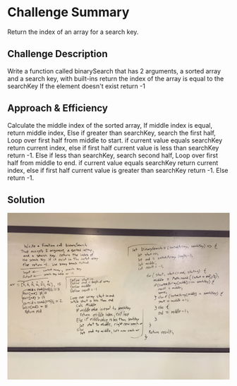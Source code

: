 # Challenge Summary
<!-- Short summary or background information -->
Return the index of an array for a search key.

## Challenge Description
<!-- Description of the challenge -->
Write a function called binarySearch that has 2 arguments, a sorted array
and a search key, with built-ins return the index of the array is equal to the searchKey
If the element doesn't exist return -1

## Approach & Efficiency
<!-- What approach did you take? Why? What is the Big O space/time for this approach? -->
Calculate the middle index of the sorted array,
If middle index is equal, return middle index,
  Else if greater than searchKey, search the first half,
  Loop over first half from middle to start.
    if current value equals searchKey return current index,
    else if first half current value is less than searchKey return -1.
  Else if less than searchKey, search second half,
  Loop over first half from middle to end.
    if current value equals searchKey return current index,
    else if first half current value is greater than searchKey return -1.
Else return -1.

## Solution
<!-- Embedded whiteboard image -->
![Whiteboard Image](./assets/binary-search.jpg)